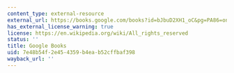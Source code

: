 ```yaml
---
content_type: external-resource
external_url: https://books.google.com/books?id=bJbuD2XH1_oC&pg=PA86=onepage#v=onepage&q&f=false
has_external_license_warning: true
license: https://en.wikipedia.org/wiki/All_rights_reserved
status: ''
title: Google Books
uid: 7e48b54f-2e45-4359-b4ea-b52cffbaf398
wayback_url: ''
---
```

